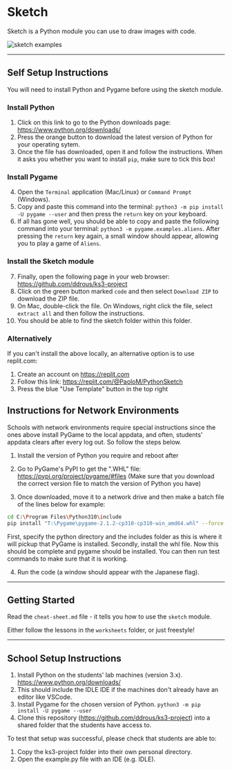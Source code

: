 # Sketch

Sketch is a Python module you can use to draw images with code.

![sketch examples](.data/sketch_examples.jpg)


---

## Self Setup Instructions

You will need to install Python and Pygame before using the sketch module.

### Install Python
1. Click on this link to go to the Python downloads page: https://www.python.org/downloads/
2. Press the orange button to download the latest version of Python for your operating sytem.
3. Once the file has downloaded, open it and follow the instructions. When it asks you whether you want to install `pip`, make sure to tick this box!

### Install Pygame
4. Open the `Terminal` application (Mac/Linux) or `Command Prompt` (Windows).
5. Copy and paste this command into the terminal: `python3 -m pip install -U pygame --user` and then press the `return` key on your keyboard.
6. If all has gone well, you should be able to copy and paste the following command into your terminal: `python3 -m pygame.examples.aliens`. After pressing the `return` key again, a small window should appear, allowing you to play a game of `Aliens`.

### Install the Sketch module
7. Finally, open the following page in your web browser: https://github.com/ddrous/ks3-project
8. Click on the green button marked `code` and then select `Download ZIP` to download the ZIP file.
9. On Mac, double-click the file. On Windows, right click the file, select `extract all` and then follow the instructions.
10. You should be able to find the sketch folder within this folder.

### Alternatively

If you can't install the above locally, an alternative option is to use replit.com:
1. Create an account on https://replit.com
2. Follow this link: https://replit.com/@PaoloM/PythonSketch
3. Press the blue "Use Template" button in the top right


## Instructions for Network Environments

Schools with network environments require special instructions since the ones above install PyGame to the local appdata, and often, students' appdata clears after every log out. So follow the steps below.

1) Install the version of Python you require and reboot after

2) Go to PyGame's PyPI to get the ".WHL" file: https://pypi.org/project/pygame/#files
(Make sure that you download the correct version file to match the version of Python you have)

3) Once downloaded, move it to a network drive and then make a batch file of the lines below for example:
```bash
cd C:\Program Files\Python310\include
pip install "T:\Pygame\pygame-2.1.2-cp310-cp310-win_amd64.whl" --force-reinstall
```
First, specify the python directory and the includes folder as this is where it will pickup that PyGame is installed. Secondly, install the whl file. Now this should be complete and pygame should be installed. You can then run test commands to make sure that it is working.

4) Run the code (a window should appear with the Japanese flag).


---

## Getting Started

Read the `cheat-sheet.md` file - it tells you how to use the `sketch` module. 

Either follow the lessons in the `worksheets` folder, or just freestyle!


---

## School Setup Instructions

1. Install Python on the students' lab machines (version 3.x). https://www.python.org/downloads/
2. This should include the IDLE IDE if the machines don't already have an editor like VSCode.
3. Install Pygame for the chosen version of Python. `python3 -m pip install -U pygame --user`
4. Clone this repository (https://github.com/ddrous/ks3-project) into a shared folder that the students have access to.

To test that setup was successful, please check that students are able to:
1. Copy the ks3-project folder into their own personal directory.
2. Open the example.py file with an IDE (e.g. IDLE).
